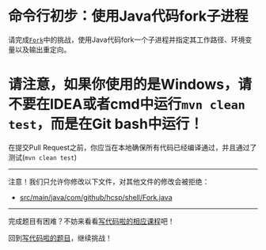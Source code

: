 # 命令行初步：使用Java代码fork子进程

请完成[`Fork`](https://github.com/hcsp/java-fork-process/blob/master/src/main/java/com/github/hcsp/shell/Fork.java)中的挑战，使用Java代码fork一个子进程并指定其工作路径、环境变量以及输出重定向。

# 请注意，如果你使用的是Windows，请不要在IDEA或者cmd中运行`mvn clean test`，而是在Git bash中运行！

在提交Pull Request之前，你应当在本地确保所有代码已经编译通过，并且通过了测试(`mvn clean test`)

-----
注意！我们只允许你修改以下文件，对其他文件的修改会被拒绝：
- [src/main/java/com/github/hcsp/shell/Fork.java](https://github.com/hcsp/java-fork-process/blob/master/src/main/java/com/github/hcsp/shell/Fork.java)
-----


完成题目有困难？不妨来看看[写代码啦的相应课程](https://xiedaimala.com/tasks/661cd7ab-7fea-47d0-8e11-555d6fca751d)吧！

回到[写代码啦的题目](https://xiedaimala.com/tasks/661cd7ab-7fea-47d0-8e11-555d6fca751d/quizzes/6c87ef57-7f06-4af2-9112-86dd27ff099d)，继续挑战！


